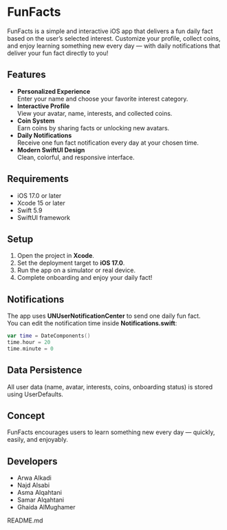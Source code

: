 
# FunFacts  
FunFacts is a simple and interactive iOS app that delivers a fun daily fact based on the user’s selected interest.
Customize your profile, collect coins, and enjoy learning something new every day — with daily notifications that deliver your fun fact directly to you!

##  Features  
- **Personalized Experience**  
  Enter your name and choose your favorite interest category.  
- **Interactive Profile**  
  View your avatar, name, interests, and collected coins.  
- **Coin System**  
  Earn coins by sharing facts or unlocking new avatars.  
-  **Daily Notifications**  
  Receive one fun fact notification every day at your chosen time.  
- **Modern SwiftUI Design**  
  Clean, colorful, and responsive interface.  

## Requirements  
- iOS 17.0 or later  
- Xcode 15 or later  
- Swift 5.9  
- SwiftUI framework  

## Setup  
1. Open the project in **Xcode**.  
2. Set the deployment target to **iOS 17.0**.  
3. Run the app on a simulator or real device.  
4. Complete onboarding and enjoy your daily fact!  

## Notifications  
The app uses **UNUserNotificationCenter** to send one daily fun fact.  
You can edit the notification time inside **Notifications.swift**:  

```swift
var time = DateComponents()
time.hour = 20
time.minute = 0
```

## Data Persistence
All user data (name, avatar, interests, coins, onboarding status) is stored using UserDefaults.

## Concept
FunFacts encourages users to learn something new every day — quickly, easily, and enjoyably.

## Developers
- Arwa Alkadi
- Najd Alsabi
- Asma Alqahtani
- Samar Alqahtani
- Ghaida AlMughamer

README.md
